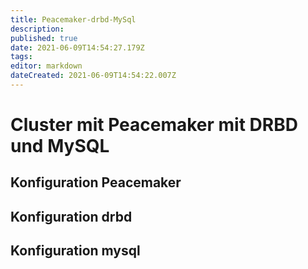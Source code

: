 ```yaml
---
title: Peacemaker-drbd-MySql
description: 
published: true
date: 2021-06-09T14:54:27.179Z
tags: 
editor: markdown
dateCreated: 2021-06-09T14:54:22.007Z
---
```


# Cluster mit Peacemaker mit DRBD und MySQL

## Konfiguration Peacemaker

## Konfiguration drbd

## Konfiguration mysql